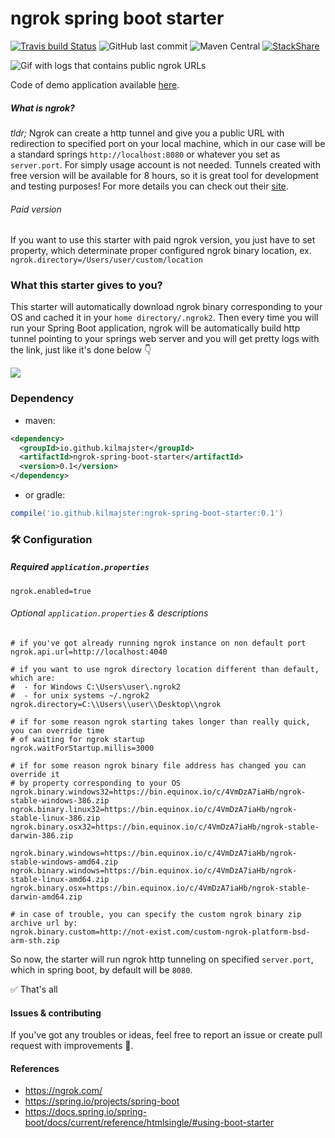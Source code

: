 # ngrok spring boot starter
[![Travis build Status](https://img.shields.io/travis/kilmajster/ngrok-spring-boot-starter/master.svg?logo=travis)](https://travis-ci.org/kilmajster/ngrok-spring-boot-starter)
![GitHub last commit](https://img.shields.io/github/last-commit/kilmajster/ngrok-spring-boot-starter.svg)
![Maven Central](https://img.shields.io/maven-central/v/io.github.kilmajster/ngrok-spring-boot-starter?style=flat)
[![StackShare](https://img.shields.io/badge/tech-stack-0690fa.svg?style=flat)](https://stackshare.io/createam-labs/ngrok-spring-boot-starter)

![Gif with logs that contains public ngrok URLs](https://raw.githubusercontent.com/kilmajster/ngrok-spring-boot-starter/master/ngrok.gif)

Code of demo application available [here](https://github.com/kilmajster/demo).

##### What is ngrok?
*tldr;* Ngrok can create a http tunnel and give you a public URL with redirection to 
specified port on your local machine, which in our case will be a standard springs `http://localhost:8080` 
or whatever you set as `server.port`. For simply usage account is not needed. Tunnels created with 
free version will be available for 8 hours, so it is great tool for development and testing purposes! 
For more details you can check out their [site](https://ngrok.com/).

###### Paid version
If you want to use this starter with paid ngrok version, you just have to set property, which determinate proper 
configured ngrok binary location, ex. ```ngrok.directory=/Users/user/custom/location```

### What this starter gives to you?
This starter will automatically download ngrok binary corresponding to your OS and cached it in 
your ```home directory/.ngrok2```. Then every time you will run your Spring Boot application, ngrok will 
be automatically build http tunnel pointing to your springs web server and you will get pretty logs 
with the link, just like it's done below 👇

![](https://raw.githubusercontent.com/kilmajster/ngrok-spring-boot-starter/master/screenshot.png)


### Dependency
- maven:
```xml
<dependency>
  <groupId>io.github.kilmajster</groupId>
  <artifactId>ngrok-spring-boot-starter</artifactId>
  <version>0.1</version>
</dependency>
```

- or gradle:
```groovy
compile('io.github.kilmajster:ngrok-spring-boot-starter:0.1')
````

### 🛠 Configuration 
##### Required ```application.properties```
```properties
ngrok.enabled=true
```

###### Optional ```application.properties``` & descriptions
```
# if you've got already running ngrok instance on non default port
ngrok.api.url=http://localhost:4040

# if you want to use ngrok directory location different than default, which are:
#  - for Windows C:\Users\user\.ngrok2
#  - for unix systems ~/.ngrok2
ngrok.directory=C:\\Users\\user\\Desktop\\ngrok

# if for some reason ngrok starting takes longer than really quick, you can override time 
# of waiting for ngrok startup
ngrok.waitForStartup.millis=3000

# if for some reason ngrok binary file address has changed you can override it 
# by property corresponding to your OS
ngrok.binary.windows32=https://bin.equinox.io/c/4VmDzA7iaHb/ngrok-stable-windows-386.zip
ngrok.binary.linux32=https://bin.equinox.io/c/4VmDzA7iaHb/ngrok-stable-linux-386.zip
ngrok.binary.osx32=https://bin.equinox.io/c/4VmDzA7iaHb/ngrok-stable-darwin-386.zip

ngrok.binary.windows=https://bin.equinox.io/c/4VmDzA7iaHb/ngrok-stable-windows-amd64.zip
ngrok.binary.windows=https://bin.equinox.io/c/4VmDzA7iaHb/ngrok-stable-linux-amd64.zip
ngrok.binary.osx=https://bin.equinox.io/c/4VmDzA7iaHb/ngrok-stable-darwin-amd64.zip

# in case of trouble, you can specify the custom ngrok binary zip archive url by:
ngrok.binary.custom=http://not-exist.com/custom-ngrok-platform-bsd-arm-sth.zip
```

So now, the starter will run ngrok http tunneling on specified `server.port`, which in spring boot, by default will be `8080`.  

✅ That's all

#### Issues & contributing
If you've got any troubles or ideas, feel free to report an issue or create pull request with improvements 🙂.

#### References
 - https://ngrok.com/
 - https://spring.io/projects/spring-boot
 - https://docs.spring.io/spring-boot/docs/current/reference/htmlsingle/#using-boot-starter


